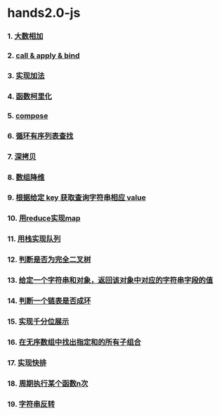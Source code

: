 # hands2.0-js

### 1. [大数相加](./01-bigNumberSum.js)

### 2. [call & apply & bind](./02-call&apply&bind.js)

### 3. [实现加法](./03-sum.js)

### 4. [函数柯里化](./04-curry.js)

### 5. [compose](./05-compose.js)

### 6. [循环有序列表查找](./06-find.js)

### 7. [深拷贝](./07-deepCopy.js)

### 8. [数组降维](./08-flatten.js)

### 9. [根据给定 key 获取查询字符串相应 value](./09-getUrlParams.js)

### 10. [用reduce实现map](./10-implementMapByReduce)

### 11. [用栈实现队列](./11-queue.js)

### 12. [判断是否为完全二叉树](./12-isCompleteBinaryTree)

### 13. [给定一个字符串和对象，返回该对象中对应的字符串字段的值](./13-lensProp.js)

### 14. [判断一个链表是否成环](./14-hasCycle.js)

### 15. [实现千分位展示](./15-moneyFormat.js)

### 16. [在无序数组中找出指定和的所有子组合](./16-nSum.js)

### 17. [实现快排](./17-quickSort.js)

### 18. [周期执行某个函数n次](./18-repeatFunc.js)

### 19. [字符串反转](./19-reverseString.js)